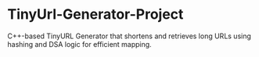 # TinyUrl-Generator-Project
C++-based TinyURL Generator that shortens and retrieves long URLs using hashing and DSA logic for efficient mapping.

